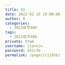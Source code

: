 ```yaml
---
title: 43
date: 2022-02-15 19:00:00
author: 0
categories: 
  - 2022双节48H
tags: 
  - 2022双节48H
private: true
username: jianxin
password: d51c3b
permalink: /pages/c1193b/
---
```


